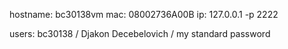 hostname: bc30138vm
mac: 08002736A00B
ip: 127.0.0.1 -p 2222

users:
bc30138 / Djakon Decebelovich / my standard password 